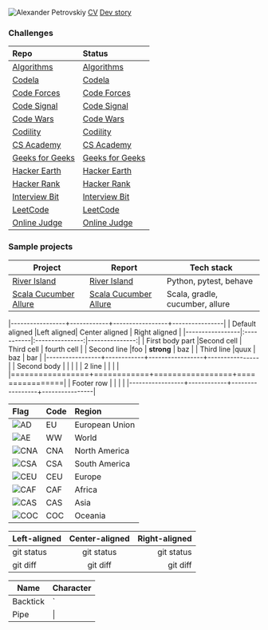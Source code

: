 ![Alexander Petrovskiy](https://user-images.githubusercontent.com/2947151/115086493-090e6500-9f15-11eb-9f88-34d176ea0a95.png)
[CV](https://stackoverflow.com/cv/apetrovskiy)
[Dev story](https://stackoverflow.com/story/apetrovskiy)


### Challenges
|Repo                                                      |Status                                                   |
|:---------------------------------------------------------|:--------------------------------------------------------|
|[Algorithms](https://github.com/apetrovskiy/testAlgo)     |[Algorithms](https://apetrovskiy.github.io/testAlgo)     |
|[Codela](https://github.com/apetrovskiy/testCode)         |[Codela](https://apetrovskiy.github.io/testCode)         |
|[Code Forces](https://github.com/apetrovskiy/testCoFo)    |[Code Forces](https://apetrovskiy.github.io/testCoFo)    |
|[Code Signal](https://github.com/apetrovskiy/codeSignTest)|[Code Signal](https://apetrovskiy.github.io/codeSignTest)|
|[Code Wars](https://github.com/apetrovskiy/testCoWa)      |[Code Wars](https://apetrovskiy.github.io/testCoWa)|
|[Codility](https://github.com/apetrovskiy/testCodi)       |[Codility](https://apetrovskiy.github.io/testCodi)|
|[CS Academy](https://github.com/apetrovskiy/testCsAc)     |[CS Academy](https://apetrovskiy.github.io/testCsAc)|
|[Geeks for Geeks](https://github.com/apetrovskiy/testGfG) |[Geeks for Geeks](https://apetrovskiy.github.io/testGfG)|
|[Hacker Earth](https://github.com/apetrovskiy/testHaEa)   |[Hacker Earth](https://apetrovskiy.github.io/testHaEa)|
|[Hacker Rank](https://github.com/apetrovskiy/testHaRa)    |[Hacker Rank](https://apetrovskiy.github.io/testHaRa)|
|[Interview Bit](https://github.com/apetrovskiy/testInBi)  |[Interview Bit](https://apetrovskiy.github.io/testInBi)|
|[LeetCode](https://github.com/apetrovskiy/testLeCo)       |[LeetCode](https://apetrovskiy.github.io/testLeCo)|
|[Online Judge](https://github.com/apetrovskiy/testOnJu)   |[Online Judge](https://apetrovskiy.github.io/testOnJu)|

### Sample projects
|Project|Report|Tech stack|
|--------------------------------------------------------------------------------|-------------------------------------------------------------------------------------------|--------------------------------|
|[River Island](https://github.com/apetrovskiy/httpbin-test-task)                |[River Island](https://apetrovskiy.github.io/httpbin-test-task)                   |Python, pytest, behave                 |
|[Scala Cucumber Allure](https://github.com/apetrovskiy/scala-gradle-cucumber)   |[Scala Cucumber Allure](https://apetrovskiy.github.io/scala-gradle-cucumber)|Scala, gradle, cucumber, allure|


|-----------------+------------+-----------------+----------------|
| Default aligned |Left aligned| Center aligned  | Right aligned  |
|-----------------|:-----------|:---------------:|---------------:|
| First body part |Second cell | Third cell      | fourth cell    |
| Second line     |foo         | **strong**      | baz            |
| Third line      |quux        | baz             | bar            |
|-----------------+------------+-----------------+----------------|
| Second body     |            |                 |                |
| 2 line          |            |                 |                |
|=================+============+=================+================|
| Footer row      |            |                 |                |
|-----------------+------------+-----------------+----------------|


| Flag                | Code | Region         |
|:--------------------|:-----|:---------------|
| ![AD](png/EU.png)   | EU   | European Union |
| ![AE](png/WW.png)   | WW   | World          |
| ![CNA](png/CNA.png) | CNA  | North America  |
| ![CSA](png/CSA.png) | CSA  | South America  |
| ![CEU](png/CEU.png) | CEU  | Europe         |
| ![CAF](png/CAF.png) | CAF  | Africa         |
| ![CAS](png/CAS.png) | CAS  | Asia           |
| ![COC](png/COC.png) | COC  | Oceania        |

| Left-aligned | Center-aligned | Right-aligned |
| :---         |     :---:      |          ---: |
| git status   | git status     | git status    |
| git diff     | git diff       | git diff      |

| Name     | Character |
| ---      | ---       |
| Backtick | `         |
| Pipe     | \|        |
